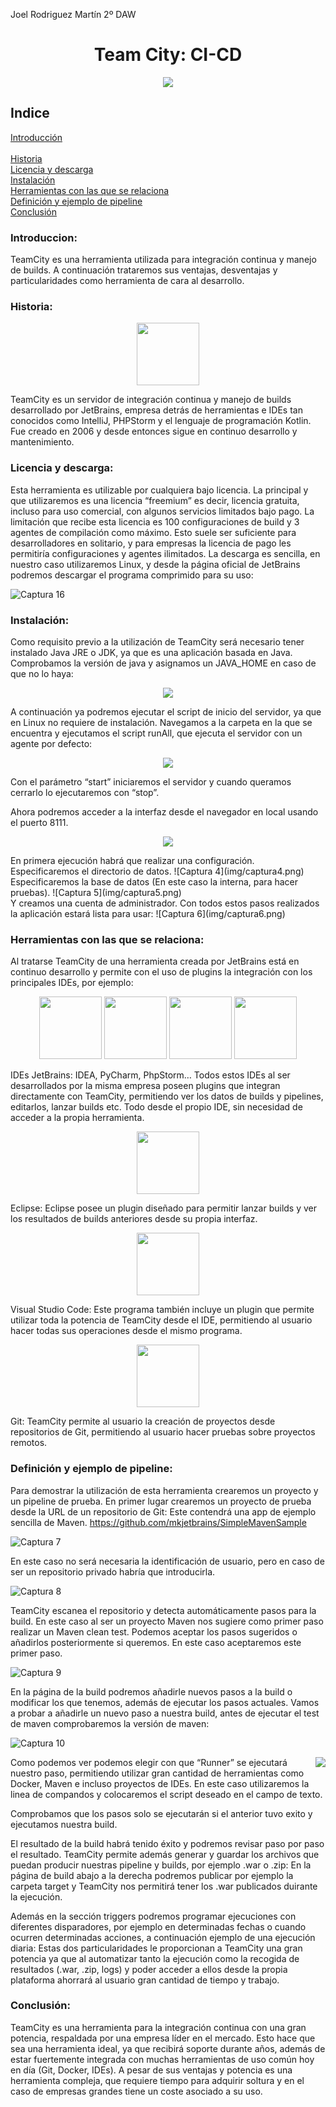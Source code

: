 Joel Rodriguez Martín
2º DAW

<h1 align="center"> 
   Team City: CI-CD 
</h1>
<p align="center">
<img src="img/logoteamcity.png" />
</p>

## Indice
[Introducción](#introduccion)<br/>          	
[Historia](#historia)  
[Licencia y descarga](#licencia)  
[Instalación](#instalacion)  
[Herramientas con las que se relaciona](#herramientas)  
[Definición y ejemplo de pipeline](#pipeline)  
[Conclusión](#conclusion)  


### Introduccion:<a name="introduccion"></a>
TeamCity es una herramienta utilizada para integración continua y manejo de builds. A continuación trataremos sus ventajas, desventajas y particularidades como herramienta de cara al desarrollo.

### Historia:<a name="historia"></a>
<p align="center">
<img src="img/logojet.png" height="100px" width="100px"/>
</p>

TeamCity es un servidor de integración continua y manejo de builds desarrollado por JetBrains, empresa detrás de herramientas e IDEs tan conocidos como IntelliJ, PHPStorm y el lenguaje de programación Kotlin. Fue creado en 2006 y desde entonces sigue en continuo desarrollo y mantenimiento.


### Licencia y descarga:<a name="licencia"></a>
Esta herramienta es utilizable por cualquiera bajo licencia. La principal y que utilizaremos es una licencia “freemium” es decir, licencia gratuita, incluso para uso comercial, con algunos servicios limitados bajo pago. La limitación que recibe esta licencia es 100 configuraciones de build y 3 agentes de compilación como máximo. 
Esto suele ser suficiente para desarrolladores en solitario, y para empresas la licencia de pago les permitiría configuraciones y agentes ilimitados.
La descarga es sencilla, en nuestro caso utilizaremos Linux, y desde la página oficial de JetBrains podremos descargar el programa comprimido para su uso:  

![Captura 16](img/captura16.png)<br/>

### Instalación:<a name="instalacion"></a>
Como requisito previo a la utilización de TeamCity será necesario tener instalado Java JRE o JDK, ya que es una aplicación basada en Java. Comprobamos la versión de java y asignamos un JAVA_HOME en caso de que no lo haya:  
<p align="center">
<img src="img/captura1.png"/>
</p>


A continuación ya podremos ejecutar el script de inicio del servidor, ya que en Linux no requiere de instalación. Navegamos a la carpeta en la que se encuentra y ejecutamos el script runAll, que ejecuta el servidor con un agente por defecto:  
<p align="center">
<img src="img/captura2.png"/>
</p>

Con el parámetro “start” iniciaremos el servidor y cuando queramos cerrarlo lo ejecutaremos con “stop”.

Ahora podremos acceder a la interfaz desde el navegador en local usando el puerto 8111.
<p align="center">
<img src="img/captura3.png"/>
</p>
En primera ejecución habrá que realizar una configuración. Especificaremos el directorio de datos.  
![Captura 4](img/captura4.png)<br/>
Especificaremos la base de datos (En este caso la interna, para hacer pruebas).  
![Captura 5](img/captura5.png)<br/>
Y creamos una cuenta de administrador.  
Con todos estos pasos realizados la aplicación estará lista para usar:  
![Captura 6](img/captura6.png)<br/>

### Herramientas con las que se relaciona:<a name="herramientas"></a>
Al tratarse TeamCity de una herramienta creada por JetBrains está en continuo desarrollo y permite con el uso de plugins la integración con los principales IDEs, por ejemplo:

<p align="center">
   <img src="img/logoide1.png" height="100px" width="100px"/>
   <img src="img/logoide2.png" height="100px" width="100px"/>
   <img src="img/logoide3.png" height="100px" width="100px"/>
   <img src="img/logoide4.png" height="100px" width="100px"/>
</p>

IDEs JetBrains: IDEA, PyCharm, PhpStorm… Todos estos IDEs al ser desarrollados por la misma empresa poseen plugins que integran directamente con TeamCity, permitiendo ver los datos de builds y pipelines, editarlos, lanzar builds etc. Todo desde el propio IDE, sin necesidad de acceder a la propia herramienta.


<p align="center">
   <img src="img/logoeclipse.png" height="100px" width="100px"/>
</p>

Eclipse: Eclipse posee un plugin diseñado para permitir lanzar builds y ver los resultados de builds anteriores desde su propia interfaz.

<p align="center">
   <img src="img/logocode.jpg" height="100px" width="100px"/>
</p>

Visual Studio Code: Este programa también incluye un plugin que permite utilizar toda la potencia de TeamCity desde el IDE, permitiendo al usuario hacer todas sus operaciones desde el mismo programa.

<p align="center">
   <img src="img/logogit.png" height="100px" width="100px"/>
</p>

Git: TeamCity permite al usuario la creación de proyectos desde repositorios de Git, permitiendo al usuario hacer pruebas sobre proyectos remotos.



### Definición y ejemplo de pipeline:<a name="pipeline"></a>
Para demostrar la utilización de esta herramienta crearemos un proyecto y un pipeline de prueba.
En primer lugar crearemos un proyecto de prueba desde la URL de un repositorio de Git:
Este contendrá una app de ejemplo sencilla de Maven.
https://github.com/mkjetbrains/SimpleMavenSample  

![Captura 7](img/captura7.png)<br/>

En este caso no será necesaria la identificación de usuario, pero en caso de ser un repositorio privado habría que introducirla.  

![Captura 8](img/captura8.png)<br/>

TeamCity escanea el repositorio y detecta automáticamente pasos para la build. En este caso al ser un proyecto Maven nos sugiere como primer paso realizar un Maven clean test. Podemos aceptar los pasos sugeridos o añadirlos posteriormente si queremos. En este caso aceptaremos este primer paso.  

![Captura 9](img/captura9.png)<br/>


En la página de la build podremos añadirle nuevos pasos a la build o modificar los que tenemos, además de ejecutar los pasos actuales.
Vamos a probar a añadirle un nuevo paso a nuestra build, antes de ejecutar el test de maven comprobaremos la versión de maven:  

![Captura 10](img/captura10.png)<br/>

<img src="img/captura11.png" style="float:right;"/>
Como podemos ver podemos elegir con que “Runner” se ejecutará nuestro paso, permitiendo utilizar gran cantidad de herramientas como Docker, Maven e incluso proyectos de IDEs. En este caso utilizaremos la linea de compandos y colocaremos el script deseado en el campo de texto.


Comprobamos que los pasos solo se ejecutarán si el anterior tuvo exito y ejecutamos nuestra build.

El resultado de la build habrá tenido éxito y podremos revisar paso por paso el resultado.
TeamCity permite además generar y guardar los archivos que puedan producir nuestras pipeline y builds, por ejemplo .war o .zip:
En la página de build abajo a la derecha podremos publicar por ejemplo la carpeta target y TeamCity nos permitirá tener los .war publicados duirante la ejecución.


Además en la sección triggers podremos programar ejecuciones con diferentes disparadores, por ejemplo en determinadas fechas o cuando ocurren determinadas acciones, a continuación ejemplo de una ejecución diaria:
Estas dos particularidades le proporcionan a TeamCity una gran potencia ya que al automatizar tanto la ejecución como la recogida de resultados (.war, .zip, logs) y poder acceder a ellos desde la propia plataforma ahorrará al usuario gran cantidad de tiempo y trabajo.

### Conclusión:<a name="conclusion"></a>
TeamCity es una herramienta para la integración continua con una gran potencia, respaldada por una empresa líder en el mercado. Esto hace que sea una herramienta ideal, ya que recibirá soporte durante años, además de estar fuertemente integrada con muchas herramientas de uso común hoy en día (Git, Docker, IDEs). A pesar de sus ventajas y potencia es una herramienta compleja, que requiere tiempo para adquirir soltura y en el caso de empresas grandes tiene un coste asociado a su uso.
